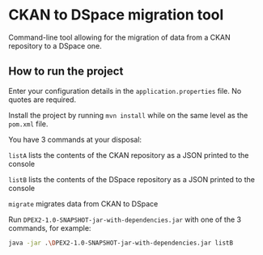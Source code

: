 # CKAN to DSpace migration tool
Command-line tool allowing for the migration of data from a CKAN repository to a DSpace one.
## How to run the project

Enter your configuration details in the `application.properties` file. No quotes are required.

Install the project by running `mvn install` while on the same level as the `pom.xml` file.

You have 3 commands at your disposal:

`listA` lists the contents of the CKAN repository as a JSON printed to the console

`listB` lists the contents of the DSpace repository as a JSON printed to the console

`migrate` migrates data from CKAN to DSpace


Run `DPEX2-1.0-SNAPSHOT-jar-with-dependencies.jar` with one of the 3 commands, for example:
```bash
java -jar .\DPEX2-1.0-SNAPSHOT-jar-with-dependencies.jar listB
```
